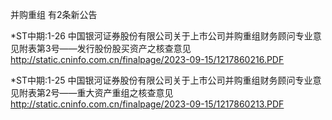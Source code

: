 并购重组 有2条新公告 

*ST中期:1-26 中国银河证券股份有限公司关于上市公司并购重组财务顾问专业意见附表第3号——发行股份股买资产之核查意见 http://static.cninfo.com.cn/finalpage/2023-09-15/1217860216.PDF 

*ST中期:1-25 中国银河证券股份有限公司关于上市公司并购重组财务顾问专业意见附表第2号——重大资产重组之核查意见 http://static.cninfo.com.cn/finalpage/2023-09-15/1217860213.PDF 


